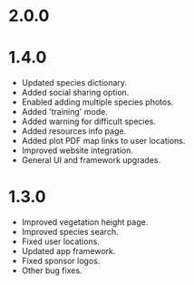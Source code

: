 # 2.0.0

# 1.4.0

- Updated species dictionary.
- Added social sharing option.
- Enabled adding multiple species photos.
- Added 'training' mode.
- Added warning for difficult species.
- Added resources info page.
- Added plot PDF map links to user locations.
- Improved website integration.
- General UI and framework upgrades.

# 1.3.0

- Improved vegetation height page.
- Improved species search.
- Fixed user locations.
- Updated app framework.
- Fixed sponsor logos.
- Other bug fixes.
